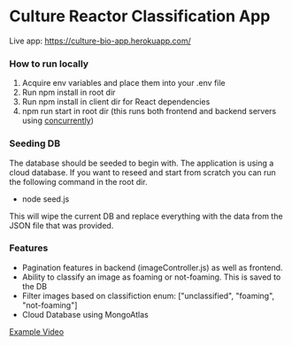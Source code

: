 # Culture Reactor Classification App

Live app: https://culture-bio-app.herokuapp.com/

### How to run locally

1. Acquire env variables and place them into your .env file
2. Run npm install in root dir
3. Run npm install in client dir for React dependencies
4. npm run start in root dir (this runs both frontend and backend servers using [concurrently](https://www.npmjs.com/package/concurrently))

### Seeding DB

The database should be seeded to begin with. The application is using a cloud database. If you want to reseed and start from scratch you can run the following command in the root dir.

- node seed.js

This will wipe the current DB and replace everything with the data from the JSON file that was provided.

### Features

- Pagination features in backend (imageController.js) as well as frontend.
- Ability to classify an image as foaming or not-foaming. This is saved to the DB
- Filter images based on classifiction enum: ["unclassified", "foaming", "not-foaming"]
- Cloud Database using MongoAtlas

[Example Video](https://www.youtube.com/watch?v=CGkl7ZxaBhs)
